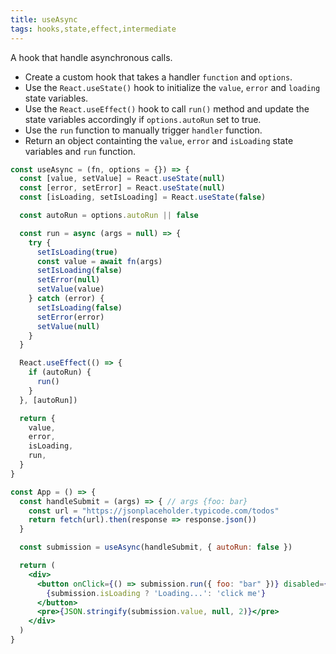 ```yaml
---
title: useAsync
tags: hooks,state,effect,intermediate
---
```


A hook that handle asynchronous calls.

- Create a custom hook that takes a handler `function` and `options`.
- Use the `React.useState()` hook to initialize the `value`, `error` and `loading` state variables.
- Use the `React.useEffect()` hook to call `run()` method and update the state variables accordingly if `options.autoRun` set to true.
- Use the `run` function to manually trigger `handler` function.
- Return an object containting the `value`, `error` and `isLoading` state variables and `run` function.

```jsx
const useAsync = (fn, options = {}) => {
  const [value, setValue] = React.useState(null)
  const [error, setError] = React.useState(null)
  const [isLoading, setIsLoading] = React.useState(false)

  const autoRun = options.autoRun || false

  const run = async (args = null) => {
    try {
      setIsLoading(true)
      const value = await fn(args)
      setIsLoading(false)
      setError(null)
      setValue(value)
    } catch (error) {
      setIsLoading(false)
      setError(error)
      setValue(null)
    }
  }

  React.useEffect(() => {
    if (autoRun) {
      run()
    }
  }, [autoRun])

  return {
    value,
    error,
    isLoading,
    run,
  }
}
```

```jsx
const App = () => {
  const handleSubmit = (args) => { // args {foo: bar}
    const url = "https://jsonplaceholder.typicode.com/todos"
    return fetch(url).then(response => response.json())
  }

  const submission = useAsync(handleSubmit, { autoRun: false })

  return (
    <div>
      <button onClick={() => submission.run({ foo: "bar" })} disabled={submission.isLoading}>
        {submission.isLoading ? 'Loading...': 'click me'}
      </button>
      <pre>{JSON.stringify(submission.value, null, 2)}</pre>
    </div>
  )
}
```
